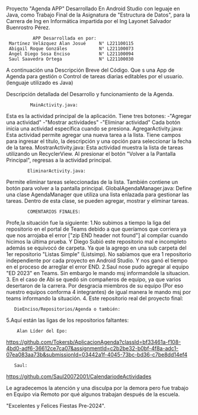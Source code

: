 Proyecto "Agenda APP" Desarrollado En Android Studio  con leguaje en Java, como Trabajo Final de la Asignatura de "Estructura de Datos",
para la Carrera de Ing en Informática impartida por el Ing Layonet Salvador Buenrostro Pérez. 

              APP Desarrollada en por: 
     Martínez Velázquez Alan Josué     N° L221100115 
     Abigail Roque Gonzáles            N° L221100073 
     Ángel Diego Sosa Enciso           N° L221100094 
     Saul Saavedra Ortega              N° L221100030
     
 
A continuación una Descripción Breve del Código. 
 Que s una App de Agenda para gestión o Control de tareas diarias editables por el usuario. (lenguaje utilizado es Java) 

Descripción detallada del Desarrollo y funcionamiento de la Agenda.

             MainActivity.java: 
 Esta es la actividad principal de la aplicación. Tiene tres botones: -"Agregar una actividad" -"Mostrar actividades" -"Eliminar actividad" Cada botón inicia una actividad específica cuando se presiona.
            AgregarActivity.java: 
 Esta actividad permite agregar una nueva tarea a la lista. Tiene campos para ingresar el título, la descripción y una opción para seleccionar la fecha de la tarea. MostrarActivity.java: Esta actividad muestra la lista de tareas utilizando un RecyclerView. Al presionar el botón "Volver a la Pantalla Principal", regresas a la actividad principal. 
           
            EliminarActivity.java: 
Permite eliminar tareas seleccionadas de la lista. También contiene un botón para volver a la pantalla principal. GlobalAgendaManager.java: Define una clase AgendaManager que utiliza una lista enlazada para gestionar las tareas. Dentro de esta clase, se pueden agregar, mostrar y eliminar tareas.


            COMENTARIOS FINALES: 
Profe,la situación fue la siguiente:
1.No subimos a tiempo la liga del repositorio en el portal de Teams debido a que queríamos que corriera ya que nos arrojaba el error ["zip END header not found"] al compilar cuando hicimos la última prueba. Y Diego Subió este repositorio mal e incompleto además se equivocó de carpeta. Ya que la agrego en una sub carpeta del 1er repositorio "Listas Simple" (Listsimp). No sabíamos que era 1 repositorio independiente por cada proyecto en Android Studio. Y nos ganó el tiempo en el proceso de arreglar el error END.
2.Saul nose pudo agregar al equipo "ED 2023" en Teams. Sin embargo le mando msj informandole la situacion. 
3. En el caso de Abi se quedó sin compañeros de equipo, ya que varios desertaron de la carrera. Por desgracia  miembros de su equipo (Por eso nuestro equipos conforma 4 integrantes) de igual manera le mando msj por teams informando la situación.
4. Este repositorio real del proyecto final:

       DieEnciso/Repositorios/Agenda o también:

5.Aquí están las ligas de los repositorios faltantes:       

        Alan Líder del Epo:   
  https://github.com/Tokersb/AplicacionAgenda?classId=bf33461a-f108-4bd0-adf6-36612ce7ca07&assignmentId=c2b2be32-b0bf-4f8a-adc1-07ea083aa73b&submissionId=03442a1f-4045-73bc-bd36-c7be8dd14ef4
      
 
       Saul:   
  https://github.com/Saul20072001/CalendariodeActividades
  
  Le agradecemos la atención y una disculpa por la demora pero fue trabajo en Equipo via Remoto por qué algunos trabajan después de la escuela.

  "Excelentes y Felices Fiestas Pre-2024".
